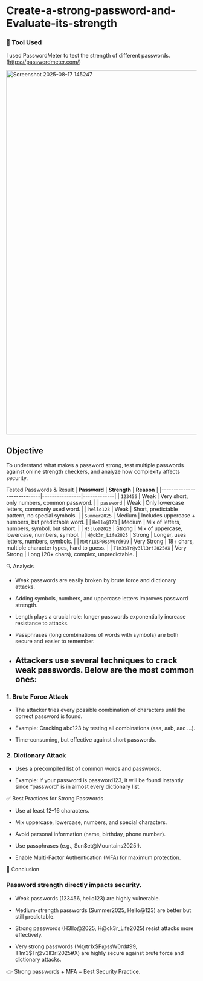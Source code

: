 # Create-a-strong-password-and-Evaluate-its-strength



### 🔧 Tool Used

I used PasswordMeter to test the strength of different passwords. (https://passwordmeter.com/)

<img width="1802" height="962" alt="Screenshot 2025-08-17 145247" src="https://github.com/user-attachments/assets/8749d479-f2b6-45cd-9e53-931799a04abf" />




## Objective

To understand what makes a password strong, test multiple passwords against online strength checkers, and analyze how complexity affects security.

 Tested Passwords & Result
| **Password**              | **Strength**   | **Reason** |
|----------------------------|----------------|-------------|
| `123456`                  | Weak           | Very short, only numbers, common password. |
| `password`                | Weak           | Only lowercase letters, commonly used word. |
| `hello123`                | Weak           | Short, predictable pattern, no special symbols. |
| `Summer2025`              | Medium         | Includes uppercase + numbers, but predictable word. |
| `Hello@123`               | Medium         | Mix of letters, numbers, symbol, but short. |
| `H3llo@2025`              | Strong         | Mix of uppercase, lowercase, numbers, symbol. |
| `H@ck3r_Life2025`         | Strong         | Longer, uses letters, numbers, symbols. |
| `M@tr1x$P@ssW0rd#99`      | Very Strong    | 18+ chars, multiple character types, hard to guess. |
| `T1m3$Tr@v3ll3r!2025#X`   | Very Strong    | Long (20+ chars), complex, unpredictable. |



🔍 Analysis

- Weak passwords are easily broken by brute force and dictionary attacks.

- Adding symbols, numbers, and uppercase letters improves password strength.

- Length plays a crucial role: longer passwords exponentially increase resistance to attacks.

- Passphrases (long combinations of words with symbols) are both secure and easier to remember.

- ## Attackers use several techniques to crack weak passwords. Below are the most common ones:

### 1. Brute Force Attack

- The attacker tries every possible combination of characters until the correct password is found.

- Example: Cracking abc123 by testing all combinations (aaa, aab, aac …).

- Time-consuming, but effective against short passwords.

### 2. Dictionary Attack

- Uses a precompiled list of common words and passwords.

- Example: If your password is password123, it will be found instantly since “password” is in almost every dictionary list.


✅ Best Practices for Strong Passwords

- Use at least 12–16 characters.

- Mix uppercase, lowercase, numbers, and special characters.

- Avoid personal information (name, birthday, phone number).

- Use passphrases (e.g., Sun$et@Mountains2025!).

- Enable Multi-Factor Authentication (MFA) for maximum protection.



📌 Conclusion

### Password strength directly impacts security.

- Weak passwords (123456, hello123) are highly vulnerable.

- Medium-strength passwords (Summer2025, Hello@123) are better but still predictable.

- Strong passwords (H3llo@2025, H@ck3r_Life2025) resist attacks more effectively.

- Very strong passwords (M@tr1x$P@ssW0rd#99, T1m3$Tr@v3ll3r!2025#X) are highly secure against brute force and dictionary attacks.

👉 Strong passwords + MFA = Best Security Practice.
